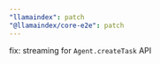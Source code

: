 ```yaml
---
"llamaindex": patch
"@llamaindex/core-e2e": patch
---
```


fix: streaming for `Agent.createTask` API
